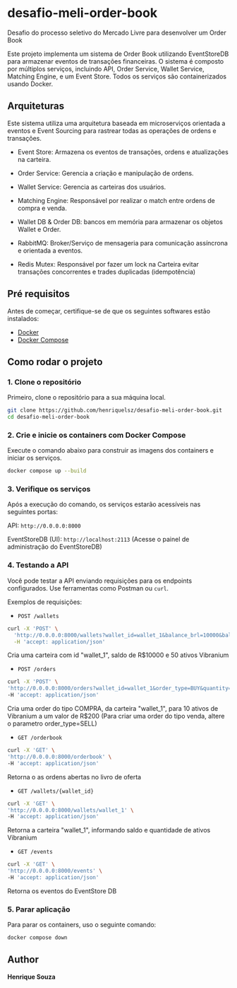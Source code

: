 # desafio-meli-order-book
Desafio do processo seletivo do Mercado Livre para desenvolver um Order Book

Este projeto implementa um sistema de Order Book utilizando EventStoreDB para armazenar eventos de transações financeiras. O sistema é composto por múltiplos serviços, incluindo API, Order Service, Wallet Service, Matching Engine, e um Event Store. Todos os serviços são containerizados usando Docker.

## Arquiteturas
Este sistema utiliza uma arquitetura baseada em microserviços orientada a eventos e Event Sourcing para rastrear todas as operações de ordens e transações.

- Event Store: Armazena os eventos de transações, ordens e atualizações na carteira.

- Order Service: Gerencia a criação e manipulação de ordens.

- Wallet Service: Gerencia as carteiras dos usuários.

- Matching Engine: Responsável por realizar o match entre ordens de compra e venda.

- Wallet DB & Order DB: bancos em memória para armazenar os objetos Wallet e Order.

- RabbitMQ: Broker/Serviço de mensageria para comunicação assíncrona e orientada a eventos.

- Redis Mutex: Responsável por fazer um lock na Carteira evitar transações concorrentes e trades duplicadas (idempotência)


## Pré requisitos

Antes de começar, certifique-se de que os seguintes softwares estão instalados:

- [Docker](https://www.docker.com/get-started)
- [Docker Compose](https://docs.docker.com/compose/install/)

## Como rodar o projeto

### 1. Clone o repositório

Primeiro, clone o repositório para a sua máquina local.

```bash
git clone https://github.com/henriquelsz/desafio-meli-order-book.git
cd desafio-meli-order-book
```

### 2. Crie e inicie os containers com Docker Compose
Execute o comando abaixo para construir as imagens dos containers e iniciar os serviços.

```bash
docker compose up --build
```

### 3. Verifique os serviços
Após a execução do comando, os serviços estarão acessíveis nas seguintes portas:

API: `http://0.0.0.0:8000`

EventStoreDB (UI): `http://localhost:2113` (Acesse o painel de administração do EventStoreDB)


### 4. Testando a API
Você pode testar a API enviando requisições para os endpoints configurados. Use ferramentas como Postman ou `curl`.

Exemplos de requisições:
- `POST /wallets`
```bash
curl -X 'POST' \
  'http://0.0.0.0:8000/wallets?wallet_id=wallet_1&balance_brl=10000&balance_vibranium=50' \
  -H 'accept: application/json'
  ```
  Cria uma carteira com id "wallet_1", saldo de R$10000 e 50 ativos Vibranium

  - `POST /orders`
  ```bash
  curl -X 'POST' \
  'http://0.0.0.0:8000/orders?wallet_id=wallet_1&order_type=BUY&quantity=10&price=200' \
  -H 'accept: application/json'
  ```
  Cria uma order do tipo COMPRA, da carteira "wallet_1", para 10 ativos de Vibranium a um valor de R$200
  (Para criar uma order do tipo venda, altere o parametro order_type=SELL)

  - `GET /orderbook`
  ```bash
  curl -X 'GET' \
  'http://0.0.0.0:8000/orderbook' \
  -H 'accept: application/json'
  ```
  Retorna o as ordens abertas no livro de oferta

  - `GET /wallets/{wallet_id}`
  ```bash
  curl -X 'GET' \
  'http://0.0.0.0:8000/wallets/wallet_1' \
  -H 'accept: application/json'
  ```
  Retorna a carteira "wallet_1", informando saldo e quantidade de ativos Vibranium

   - `GET /events`
  ```bash
  curl -X 'GET' \
  'http://0.0.0.0:8000/events' \
  -H 'accept: application/json'
  ```
  Retorna os eventos do EventStore DB

  ### 5. Parar aplicação
  Para parar os containers, uso o seguinte comando:
   ```bash
   docker compose down
   ```

## Author

**Henrique Souza**
